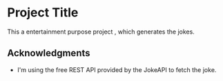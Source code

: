 # Project Title

This a entertainment purpose project , which generates the jokes.

## Acknowledgments

* I'm using the free REST API  provided by the JokeAPI to fetch the joke.

